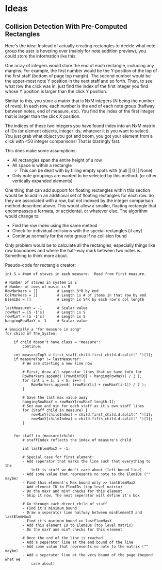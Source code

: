 # Ideas


## Collision Detection With Pre-Computed Rectangles

Here's the idea: Instead of actually creating rectangles to decide what note group the user is hovering over (mainly for note addition preview), you could store the information like this:

One array of integers would store the end of each rectangle, including any margins.  For example, the first number would be the Y-position of the top of the first staff (bottom of page top margin).  The second number would be the upper-most note Y position in the next staff and so forth.  Then, to see what row the click was in, just find the index of the first integer you find whose Y position is larger than the click Y position.

Similar to this, you store a matrix that is NxM integers (N being the number of rows).  In each row, each number is the end of each note group (halfway between notes, end of measure, etc).  You find the index of the first integer that is larger than the click X position.

The indices of these two integers you have found index into an NxM matrix of IDs (or element objects, integer ids, whatever it is you want to select).  You just grab what object you got and boom, you got your element from a click with <50 integer comparisons! That is blazingly fast.

This does make some assumptions:
- All rectangles span the entire height of a row
- All space is within a rectangle
	- This can be dealt with by filling empty spots with (null || 0 || None)
- Only note groupings are wanted to be selected by this method. (or other vertically expanded elements)

One thing that can add support for floating rectangles within this section would be to add in an additional set of floating rectangles for each row.  So they are associated with a row, but not indexed by the integer comparison method described above. This would allow a smaller, floating rectangle that encompasses a fermata, or accidental, or whatever else.  The algorithm would change to:
- Find the row index using the same method
- Check for individual collisions with the special rectangles (if any)
- Continue normally for the note group if no collision found

Only problem would be to calculate all the rectangles, especially things like row boundaries and where the half-way mark between two notes is.  Something to think more about.

Pseudo-code for rectangle creator:
	
	int S = #num of staves in each measure.  Read from first measure.
	
	# Number of staves in system is S
	# Number of rows of music is R
	RowMarkers = []			# Length S*R by end
	ColMarkers = []			# Length is # of items in that row by end
	ElemIDs = []			# Length is S*R by each row's col length
	
	lastMeasureY = -1		# Scalar value
	rowMaxY = [S -1's]		# Length is S
	rowMinY = [S -1's]		# Length is S
	hangingRowMaxY = -1		# Scalar value
	
	# Basically a "for measure in song"
	for child of The_System:
	
		if child doesn't have class = "measure":
			continue;
			
		int measureTopY = first_staff_child.first_child.d.split(" ")[1];
		if measureTopY != lastMeasureY:
			# We are starting a new line now
			
			# First, draw all seperator lines that we have info for
			RowMarkers.append( (rowMinY[0] + hangingRowMaxY) / 2 );
			for (int i = 1; i < S; i++) {
				RowMarkers.append( (rowMinY[i] + rowMaxY[i-1]) / 2 );
			}
			
			# Save the last max value away
			hangingRowMaxY = rowMaxY[rowMaxY.length-1];
			# Set max and min for each staff as it's own staff lines
			for (Staff child in measure) {
				rowMinY[childIndex] = child.first_child.d.split(" ")[1];
				rowMaxY[childIndex] = child.fifth_child.d.split(" ")[1];
			}
		
		
		for staff in (measure)child:
			# staffIndex reflects the index of measure's child
			
			int lastElemMaxX = -1;
			
			# Special case for first element:
			- Add seperator that marks the line such that everything to the
				left is stuff we don't care about (left bound line)
			- Add some value that represents no note to the ElemIDs ("" maybe)
			- Find this element's Max bound only >> lastElemMaxX
			- Add element ID to ElemIDs (top level matrix)
			- Do the maxY and minY checks for this element
			- Skip it now. The next seperator will define it's box
			
			# Go through each direct child of staff
			- Find it's minimum bound
			- Draw a seperator line halfway between minElementX and lastElemMaxX
			- Find it's maximum bound >> lastElemMaxX
			- Add this element ID to ElemIDs (top level matrix)
			- Do the maxY and minY checks for this element
			
			# Once the end of the line is reached
			- Add a seperator line at the end bound of the line
			- Add some value that represents no note to the matrix ("" maybe)
			- Add a seperator line at the very bound of the page (beyond what we
				care about)
			
			
				
	
	